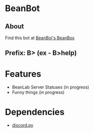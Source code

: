 # BeanBot
## About
Find this bot at [BeanBoi's BeanBox](http://discord.juanr.me "BeanBoi's BeanBox")

## Prefix: B>   (ex - B>help)


# Features
- BeanLab Server Statuses (in progress)
- Funny things (in progress)

# Dependencies
- [discord.py](https://pypi.org/project/discord.py/ "discord.py")